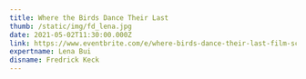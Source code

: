 ```yaml
---
title: Where the Birds Dance Their Last
thumb: /static/img/fd_lena.jpg
date: 2021-05-02T11:30:00.000Z
link: https://www.eventbrite.com/e/where-birds-dance-their-last-film-screening-discussion-registration-145820558215
expertname: Lena Bui
disname: Fredrick Keck
---
```

